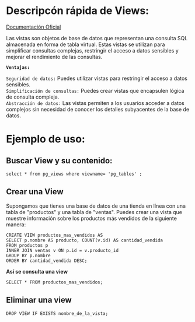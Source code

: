 # Descripcón rápida de Views:
[Documentación Oficial](https://www.postgresql.org/docs/current/sql-createview.html) <br>

Las vistas son objetos de base de datos que representan una consulta SQL almacenada en forma de tabla virtual. Estas vistas se utilizan para simplificar consultas complejas, restringir el acceso a datos sensibles y mejorar el rendimiento de las consultas.


**`Ventajas:`** 

`Seguridad de datos:` Puedes utilizar vistas para restringir el acceso a datos sensibles. <br>
`Simplificación de consultas:` Puedes crear vistas que encapsulen lógica de consulta compleja.<br>
`Abstracción de datos:` Las vistas permiten a los usuarios acceder a datos complejos sin necesidad de conocer los detalles subyacentes de la base de datos.

# Ejemplo de uso:

## Buscar View y su contenido:
```
select * from pg_views where viewname= 'pg_tables' ;
```

## Crear una View 
Supongamos que tienes una base de datos de una tienda en línea con una tabla de "productos" y una tabla de "ventas". Puedes crear una vista que muestre información sobre los productos más vendidos de la siguiente manera:
```
CREATE VIEW productos_mas_vendidos AS
SELECT p.nombre AS producto, COUNT(v.id) AS cantidad_vendida
FROM productos p
INNER JOIN ventas v ON p.id = v.producto_id
GROUP BY p.nombre
ORDER BY cantidad_vendida DESC;
```

**Así se consulta una view**
```
SELECT * FROM productos_mas_vendidos;
```


## Eliminar una view
```
DROP VIEW IF EXISTS nombre_de_la_vista;
```
